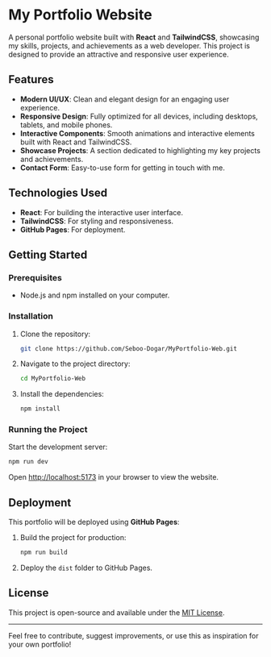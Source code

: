 # My Portfolio Website

A personal portfolio website built with **React** and **TailwindCSS**, showcasing my skills, projects, and achievements as a web developer. This project is designed to provide an attractive and responsive user experience.

## Features
- **Modern UI/UX**: Clean and elegant design for an engaging user experience.
- **Responsive Design**: Fully optimized for all devices, including desktops, tablets, and mobile phones.
- **Interactive Components**: Smooth animations and interactive elements built with React and TailwindCSS.
- **Showcase Projects**: A section dedicated to highlighting my key projects and achievements.
- **Contact Form**: Easy-to-use form for getting in touch with me.

## Technologies Used
- **React**: For building the interactive user interface.
- **TailwindCSS**: For styling and responsiveness.
- **GitHub Pages**: For deployment.

## Getting Started

### Prerequisites
- Node.js and npm installed on your computer.

### Installation
1. Clone the repository:
   ```bash
   git clone https://github.com/Seboo-Dogar/MyPortfolio-Web.git
   ```
2. Navigate to the project directory:
   ```bash
   cd MyPortfolio-Web
   ```
3. Install the dependencies:
   ```bash
   npm install
   ```

### Running the Project
Start the development server:
```bash
npm run dev
```
Open [http://localhost:5173](http://localhost:5173) in your browser to view the website.

## Deployment
This portfolio will be deployed using **GitHub Pages**:
1. Build the project for production:
   ```bash
   npm run build
   ```
2. Deploy the `dist` folder to GitHub Pages.


## License
This project is open-source and available under the [MIT License](LICENSE).

---

Feel free to contribute, suggest improvements, or use this as inspiration for your own portfolio!
